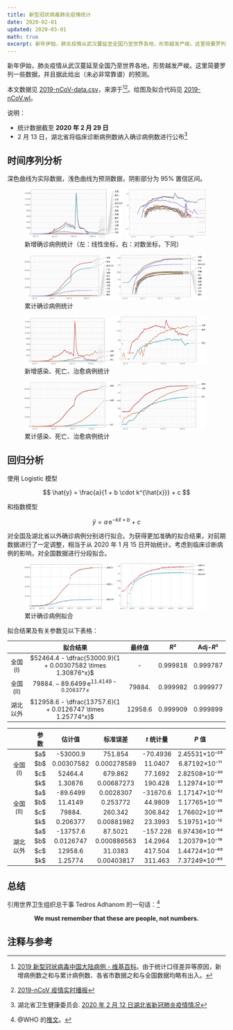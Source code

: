 ```yaml
---
title: 新型冠状病毒肺炎疫情统计
date: 2020-02-01
updated: 2020-03-01
math: true
excerpt: 新年伊始，肺炎疫情从武汉蔓延至全国乃至世界各地，形势越发严峻。这里简要罗列一些数据，并且据此给出（未必非常靠谱）的预测。
---
```


新年伊始，肺炎疫情从武汉蔓延至全国乃至世界各地，形势越发严峻。这里简要罗列一些数据，并且据此给出（未必非常靠谱）的预测。

本文数据见 [2019-nCoV-data.csv](https://github.com/stone-zeng/stone-zeng.github.io/blob/main/src/wuhan-coronavirus/2019-nCoV-data.csv)，来源于[^2019-nCoV-wiki][^2019-nCoV-tg]。绘图及拟合代码见 [2019-nCoV.wl](https://github.com/stone-zeng/stone-zeng.github.io/blob/main/src/wuhan-coronavirus/2019-nCoV.wl)。

[^2019-nCoV-wiki]: [2019 新型冠状病毒中国大陆病例 - 维基百科](https://zh.wikipedia.org/wiki/2019新型冠状病毒中国大陆病例)。由于统计口径差异等原因，新增病例数之和与累计病例数、各省市数据之和与全国数据均略有出入。
[^2019-nCoV-tg]: [2019-nCoV 疫情实时播报](https://t.me/nCoV2019)

说明：

- 统计数据截至 **2020 年 2 月 29 日**
- 2 月 13 日，湖北省将临床诊断病例数纳入确诊病例数进行公布[^hubei-02-13]

[^hubei-02-13]: 湖北省卫生健康委员会. [2020 年 2 月 12 日湖北省新冠肺炎疫情情况](https://wjw.hubei.gov.cn/bmdt/ztzl/fkxxgzbdgrfyyq/xxfb/202002/t20200213_2025580.shtml)

## 时间序列分析

深色曲线为实际数据，浅色曲线为预测数据，阴影部分为 95% 置信区间。

<figure>
  <img src="./2019-nCoV-new.svg" alt="2019-nCoV-new" style="width: 54%;" class="invert">
  <img src="./2019-nCoV-new-log.svg" alt="2019-nCoV-new-log" style="width: 44%;" class="invert">
  <figcaption>新增确诊病例统计（左：线性坐标，右：对数坐标，下同）</figcaption>
</figure>

<figure>
  <img src="./2019-nCoV-total.svg" alt="2019-nCoV-total" style="width: 49%;" class="invert">
  <img src="./2019-nCoV-total-log.svg" alt="2019-nCoV-total-log" style="width: 49%;" class="invert">
  <figcaption>累计确诊病例统计</figcaption>
</figure>

<figure>
  <img src="./2019-nCoV-new-death-recovered.svg" alt="2019-nCoV-new-death-recovered" style="width: 49%;" class="invert">
  <img src="./2019-nCoV-new-death-recovered-log.svg" alt="2019-nCoV-new-death-recovered-log" style="width: 49%;" class="invert">
  <figcaption>新增感染、死亡、治愈病例统计</figcaption>
</figure>

<figure>
  <img src="./2019-nCoV-death-recovered.svg" alt="2019-nCoV-death-recovered" style="width: 49%;" class="invert">
  <img src="./2019-nCoV-death-recovered-log.svg" alt="2019-nCoV-death-recovered-log" style="width: 49%;" class="invert">
  <figcaption>累计感染、死亡、治愈病例统计</figcaption>
</figure>

## 回归分析

使用 Logistic 模型

$$
\hat{y} = \frac{a}{1 + b \cdot k^{\hat{x}}} + c
$$

和指数模型

$$
\hat{y} = a \, \mathrm{e}^{-k\hat{x} + b} + c
$$

对全国及湖北省以外确诊病例分别进行拟合。为获得更加准确的拟合结果，对前期数据进行了一定调整，相当于从 2020 年 1 月 15 日开始统计。考虑到临床诊断病例的影响，对全国数据进行分段拟合。

<figure>
  <img src="./2019-nCoV-regression.svg" alt="2019-nCoV-regression" style="width: 49%;" class="invert">
  <img src="./2019-nCoV-regression-log.svg" alt="2019-nCoV-regression-log" style="width: 49%;" class="invert">
  <figcaption>累计确诊病例拟合</figcaption>
</figure>

拟合结果及有关参数见以下表格：

<!-- {:style="width: 100%;"} -->
|           | 拟合结果                                                     | 最终值  | *R*²     | Adj-*R*² |
|:---------:|:------------------------------------------------------------:|:-------:|:--------:|:--------:|
| 全国 (I)  | $52464.4 - \dfrac{53000.9}{1 + 0.00307582 \times 1.30876^x}$ | -       | 0.999818 | 0.999787 |
| 全国 (II) | $79884. - 89.6499 \, \mathrm{e}^{11.4149 - 0.206377 \, x}$   | 79884.  | 0.999982 | 0.999977 |
| 湖北以外  | $12958.6 - \dfrac{13757.6}{1 + 0.0126747 \times 1.25774^x}$  | 12958.6 | 0.999909 | 0.999899 |

<table style="width: 100%; text-align: center;">
  <thead>
    <tr>
      <th></th><th>参数</th><th>估计值</th><th>标准误差</th><th><em>t</em> 统计量</th><th><em>P</em> 值</th>
    </tr>
  </thead>
  <tbody>
    <tr>
      <td rowspan="4">全国 (I)</td>
      <td>$a$</td><td>-53000.9</td><td>751.854</td><td>-70.4936</td><td>2.45531×10⁻²⁹</td>
    </tr>
    <tr>
      <td>$b$</td><td>0.00307582</td><td>0.000278589</td><td>11.0407</td><td>6.87192×10⁻¹¹</td>
    </tr>
    <tr>
      <td>$c$</td><td>52464.4</td><td>679.862</td><td>77.1692</td><td>2.82508×10⁻³⁰</td>
    </tr>
    <tr>
      <td>$k$</td><td>1.30876</td><td>0.00687273</td><td>190.428</td><td>1.12974×10⁻³⁹</td>
    </tr>
    <tr>
      <td rowspan="4">全国 (II)</td>
      <td>$a$</td><td>-89.6499</td><td>0.0028307</td><td>-31670.6</td><td>1.17147×10⁻⁵²</td>
    </tr>
    <tr>
      <td>$b$</td><td>11.4149</td><td>0.253772</td><td>44.9809</td><td>1.17765×10⁻¹⁵</td>
    </tr>
    <tr>
      <td>$c$</td><td>79884.</td><td>260.342</td><td>306.842</td><td>1.76602×10⁻²⁶</td>
    </tr>
    <tr>
      <td>$k$</td><td>0.206377</td><td>0.00881982</td><td>23.3993</td><td>5.19751×10⁻¹²</td>
    </tr>
    <tr>
      <td rowspan="4">湖北以外</td>
      <td>$a$</td><td>-13757.6</td><td>87.5021</td><td>-157.226</td><td>6.97436×10⁻⁵⁴</td>
    </tr>
    <tr>
      <td>$b$</td><td>0.0126747</td><td>0.000886563</td><td>14.2964</td><td>1.20379×10⁻¹⁶</td>
    </tr>
    <tr>
      <td>$c$</td><td>12958.6</td><td>31.0383</td><td>417.504</td><td>1.44724×10⁻⁶⁹</td>
    </tr>
    <tr>
      <td>$k$</td><td>1.25774</td><td>0.00403817</td><td>311.463</td><td>7.37249×10⁻⁶⁵</td>
    </tr>
  </tbody>
</table>

<!-- x⁰ x¹ x² x³ x⁴ x⁵ x⁶ x⁷ x⁸ x⁹ x⁺ x⁻ x⁼ x⁽ x⁾ xⁿ -->

## 总结

引用世界卫生组织总干事 Tedros Adhanom 的一句话：[^who-twitter]

[^who-twitter]: @WHO 的[推文](https://twitter.com/WHO/status/1222969618505093121)。

<p style="text-align: center">
<strong>We must remember that these are people, not numbers.</strong>
</p>

## 注释与参考

<div id="footnotes"></div>
